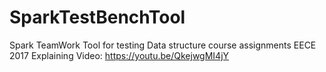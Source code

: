 # SparkTestBenchTool
Spark TeamWork Tool for testing Data structure course assignments
EECE 2017
Explaining Video: https://youtu.be/QkejwgMI4jY
